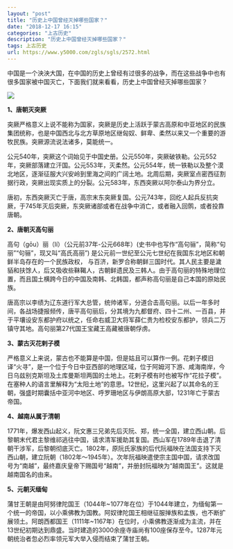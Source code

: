 ```yaml
---
layout: "post"
title: "历史上中国曾经灭掉哪些国家？"
date: "2018-12-17 16:15"
categories: "上古历史"
description: "历史上中国曾经灭掉哪些国家？"
tags: 上古历史
url: https://www.y5000.com/zgls/sgls/2572.html
---
```






中国是一个泱泱大国，在中国的历史上曾经有过很多的战争，而在这些战争中也有很多国家被中国灭亡，下面我们就来看看，历史上中国曾经灭掉哪些国家？

![](https://img.y5000.com/uploads/allimg/160507/4-16050H02209137.jpg)

**1、唐朝灭突厥**

突厥严格意义上说不能称为国家，突厥是历史上活跃于蒙古高原和中亚地区的民族集团统称，也是中国西北与北方草原地区继匈奴、鲜卑、柔然以来又一个重要的游牧民族。突厥源流说法诸多，莫能统一。

公元540年，突厥这个词始见于中国史册。公元550年，突厥破铁勒。公元552年，突厥部落建立汗国。公元553年，灭柔然。公元554年，统一铁勒以及整个漠北地区，逐渐征服大兴安岭到里海之间的广阔土地。北周后期，突厥室点密西征割据行政，突厥出现实质上的分裂。公元583年，东西突厥以阿尔泰山为界分立。

唐初，东西突厥灭亡于唐，高宗末东突厥复国。公元743年，回纥人起兵反抗突厥，于745年灭后突厥，东突厥诸部或者在战争中消亡，或者融入回鹘，或者投靠唐朝。

**2、唐朝灭高句丽**

高句（gōu）丽（lí）（公元前37年-公元668年）(史书中也写作“高句骊”，简称“句丽”“句骊”，现又叫“高氏高丽”)
是公元前一世纪至公元七世纪在我国东北地区和朝鲜半岛存在的一个民族政权，
与百济，新罗合称朝鲜三国时代。其人民主要是濊貊和扶馀人，后又吸收些靺鞨人，古朝鲜遗民及三韩人。由于高句丽的特殊地理位置，而且国土横跨今日的中国及南韩、北韩国，都声称高句丽是自己本国的原始民族。

唐高宗以李绩为辽东道行军大总管，统帅诸军，分道合击高句丽。以后一年多时间，各战场捷报频传，唐平高句丽后，分其境为九都督府、四十二州、一百县，并于平壤设安东都护府以统之，任命右威卫大将军薛仁贵为检校安东都护，领兵二万镇守其地。高句丽第27代国王宝藏王高藏被唐朝俘虏。

**3、蒙古灭花剌子模**

严格意义上来说，蒙古也不能算是中国，但是姑且可以算作一例。花剌子模旧译“火寻”，是一个位于今日中亚西部的地理区域，位于阿姆河下游、咸海南岸，今日乌兹别克斯坦及土库曼斯坦两国的土地上。花剌子模有时也被写作“花拉子模”。在塞种人的语言里解释为“太阳土地”的意思。12世纪，这里兴起了以其命名的王朝，强盛时期囊括中亚河中地区、呼罗珊地区与伊朗高原大部，1231年亡于蒙古帝国。

**4、越南从属于清朝**

1771年，爆发西山起义，阮文惠三兄弟先后灭阮、郑，统一全国，建立西山朝。后黎朝末代君主黎维祁逃往中国，请求清军援助其复国。西山军在1789年击退了清朝干涉军，后黎朝彻底灭亡。1802年，原阮氏家族的后代阮福映在法国支持下灭西山朝，建立阮朝（1802年～1945年）。次年阮福映遣使宗主国中国，请求改国号为“南越”，最终嘉庆皇帝下赐国号“越南”，并册封阮福映为“越南国王”。这就是越南国名的由来。

**5、元朝灭缅甸**

蒲甘王朝是由阿努律陀国王（1044年~1077年在位）于1044年建立，为缅甸第一个统一的帝国，以小乘佛教为国教。阿奴律陀国王相继征服掸族和孟族，也不断扩展领土。阿朗西都国王（1111年~1167年）在位时，小乘佛教逐渐成为主流，并在13世纪初期达到鼎盛。当时建造的3000余座寺庙尚有100座保存至今。1287年元朝统治者忽必烈率领元军大举入侵而结束了蒲甘王朝。
